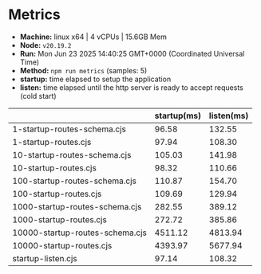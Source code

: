 # Metrics
* __Machine:__ linux x64 | 4 vCPUs | 15.6GB Mem
* __Node:__ `v20.19.2`
* __Run:__ Mon Jun 23 2025 14:40:25 GMT+0000 (Coordinated Universal Time)
* __Method:__ `npm run metrics` (samples: 5)
* __startup:__ time elapsed to setup the application
* __listen:__ time elapsed until the http server is ready to accept requests (cold start)

| | startup(ms) | listen(ms) |
|-| -       | -      |
| 1-startup-routes-schema.cjs | 96.58 | 132.55 |
| 1-startup-routes.cjs | 97.94 | 108.30 |
| 10-startup-routes-schema.cjs | 105.03 | 141.98 |
| 10-startup-routes.cjs | 98.32 | 110.66 |
| 100-startup-routes-schema.cjs | 110.87 | 154.70 |
| 100-startup-routes.cjs | 109.69 | 129.94 |
| 1000-startup-routes-schema.cjs | 282.55 | 389.12 |
| 1000-startup-routes.cjs | 272.72 | 385.86 |
| 10000-startup-routes-schema.cjs | 4511.12 | 4813.94 |
| 10000-startup-routes.cjs | 4393.97 | 5677.94 |
| startup-listen.cjs | 97.14 | 108.32 |
